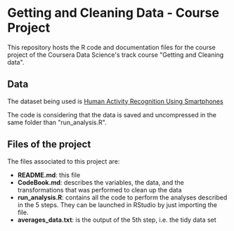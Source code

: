 # Getting and Cleaning Data - Course Project

This repository hosts the R code and documentation files for the course project of the Coursera Data Science's track course "Getting and Cleaning data".

## Data

The dataset being used is [Human Activity Recognition Using Smartphones](https://d396qusza40orc.cloudfront.net/getdata%2Fprojectfiles%2FUCI%20HAR%20Dataset.zip)

The code is considering that the data is saved and uncompressed in the same folder than "run_analysis.R".

## Files of the project

The files associated to this project are:

- **README.md**: this file
- **CodeBook.md**: describes the variables, the data, and the transformations that was performed to clean up the data
- **run_analysis.R**: contains all the code to perform the analyses described in the 5 steps. They can be launched in RStudio by just importing the file.
- **averages_data.txt**: is the output of the 5th step, i.e. the tidy data set


